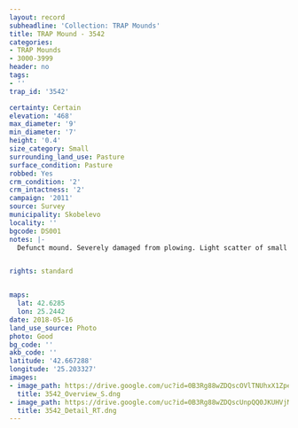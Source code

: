 ```yaml
---
layout: record
subheadline: 'Collection: TRAP Mounds'
title: TRAP Mound - 3542
categories:
- TRAP Mounds
- 3000-3999
header: no
tags:
- ''
trap_id: '3542'

certainty: Certain
elevation: '468'
max_diameter: '9'
min_diameter: '7'
height: '0.4'
size_category: Small
surrounding_land_use: Pasture
surface_condition: Pasture
robbed: Yes
crm_condition: '2'
crm_intactness: '2'
campaign: '2011'
source: Survey
municipality: Skobelevo
locality: ''
bgcode: DS001
notes: |-
  Defunct mound. Severely damaged from plowing. Light scatter of small stones.


rights: standard


maps:
  lat: 42.6285
  lon: 25.2442
date: 2018-05-16
land_use_source: Photo
photo: Good
bg_code: ''
akb_code: ''
latitude: '42.667288'
longitude: '25.203327'
images:
- image_path: https://drive.google.com/uc?id=0B3Rg88wZDQscOVlTNUhxX1ZpeVE
  title: 3542_Overview_S.dng
- image_path: https://drive.google.com/uc?id=0B3Rg88wZDQscUnpQQ0JKUHVjMzg
  title: 3542_Detail_RT.dng
---
```

